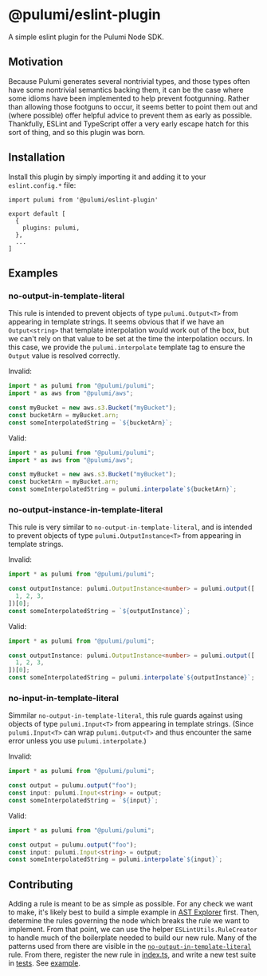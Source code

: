# @pulumi/eslint-plugin

A simple eslint plugin for the Pulumi Node SDK.

## Motivation

Because Pulumi generates several nontrivial types, and those types often have some nontrivial semantics backing them, it can be the case where some idioms have been implemented to help prevent footgunning. Rather than allowing those footguns to occur, it seems better to point them out and (where possible) offer helpful advice to prevent them as early as possible. Thankfully, ESLint and TypeScript offer a very early escape hatch for this sort of thing, and so this plugin was born.

## Installation

Install this plugin by simply importing it and adding it to your `eslint.config.*` file:

```
import pulumi from '@pulumi/eslint-plugin'

export default [
  {
    plugins: pulumi,
  },
  ...
]
```

## Examples

### no-output-in-template-literal

This rule is intended to prevent objects of type `pulumi.Output<T>` from appearing in template strings. It seems obvious that if we have an `Output<string>` that template interpolation would work out of the box, but we can't rely on that value to be set at the time the interpolation occurs. In this case, we provide the `pulumi.interpolate` template tag to ensure the `Output` value is resolved correctly.

Invalid:

```typescript
import * as pulumi from "@pulumi/pulumi";
import * as aws from "@pulumi/aws";

const myBucket = new aws.s3.Bucket("myBucket");
const bucketArn = myBucket.arn;
const someInterpolatedString = `${bucketArn}`;
```

Valid:

```typescript
import * as pulumi from "@pulumi/pulumi";
import * as aws from "@pulumi/aws";

const myBucket = new aws.s3.Bucket("myBucket");
const bucketArn = myBucket.arn;
const someInterpolatedString = pulumi.interpolate`${bucketArn}`;
```

### no-output-instance-in-template-literal

This rule is very similar to `no-output-in-template-literal`, and is intended to prevent objects of type `pulumi.OutputInstance<T>` from appearing in template strings.

Invalid:

```typescript
import * as pulumi from "@pulumi/pulumi";

const outputInstance: pulumi.OutputInstance<number> = pulumi.output([
  1, 2, 3,
])[0];
const someInterpolatedString = `${outputInstance}`;
```

Valid:

```typescript
import * as pulumi from "@pulumi/pulumi";

const outputInstance: pulumi.OutputInstance<number> = pulumi.output([
  1, 2, 3,
])[0];
const someInterpolatedString = pulumi.interpolate`${outputInstance}`;
```

### no-input-in-template-literal

Simmilar `no-output-in-template-literal`, this rule guards against using  objects of type `pulumi.Input<T>` from appearing in template strings. (Since `pulumi.Input<T>` can wrap `pulumi.Output<T>` and thus encounter the same error unless you use `pulumi.interpolate`.) 

Invalid:

```typescript
import * as pulumi from "@pulumi/pulumi";

const output = pulumu.output("foo");
const input: pulumi.Input<string> = output;
const someInterpolatedString = `${input}`;
```

Valid:

```typescript
import * as pulumi from "@pulumi/pulumi";

const output = pulumu.output("foo");
const input: pulumi.Input<string> = output;
const someInterpolatedString = pulumi.interpolate`${input}`;
```

## Contributing

Adding a rule is meant to be as simple as possible. For any check we want to make, it's likely best to build a simple example in [AST Explorer](https://astexplorer.net/) first. Then, determine the rules governing the node which breaks the rule we want to implement. From that point, we can use the helper `ESLintUtils.RuleCreator` to handle much of the boilerplate needed to build our new rule. Many of the patterns used from there are visible in the [`no-output-in-template-literal`](./src/noOuputInTemplateLiteral.ts#13) rule. From there, register the new rule in [index.ts](src/index.ts), and write a new test suite in [tests](tests/). See [example](tests/noOutputInTemplateLiteral.spec.ts).
